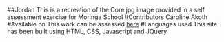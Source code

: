 ##Jordan
This is a recreation of the Core.jpg image provided in a self assessment exercise for Moringa School
#Contributors
Caroline Akoth
#Available on
This work can be assessed [here](https://AkothCarole.github.io/Jordan/)
#Languages used
This site has been built using HTML, CSS, Javascript and JQuery